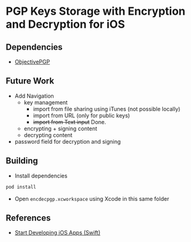 # PGP Keys Storage with Encryption and Decryption for iOS

## Dependencies

* [ObjectivePGP](https://github.com/krzyzanowskim/ObjectivePGP)


## Future Work

* Add Navigation
  * key management
    * import from file sharing using iTunes (not possible locally)
    * import from URL (only for public keys)
    * ~~import from Text input~~ Done.
  * encrypting + signing content
  * decrypting content
* password field for decryption and signing

## Building

* Install dependencies
```bash
pod install
```
* Open `encdecpgp.xcworkspace` using Xcode in this same folder


## References

* [Start Developing iOS Apps (Swift)](https://developer.apple.com/library/content/referencelibrary/GettingStarted/DevelopiOSAppsSwift/)
